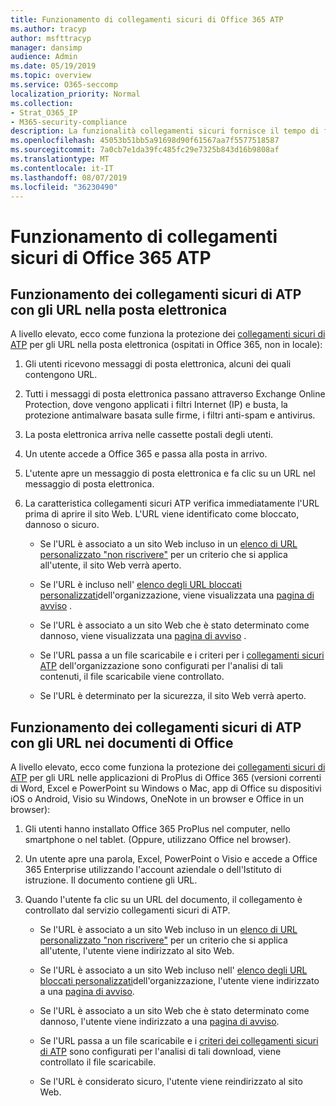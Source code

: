 ```yaml
---
title: Funzionamento di collegamenti sicuri di Office 365 ATP
ms.author: tracyp
author: msfttracyp
manager: dansimp
audience: Admin
ms.date: 05/19/2019
ms.topic: overview
ms.service: O365-seccomp
localization_priority: Normal
ms.collection:
- Strat_O365_IP
- M365-security-compliance
description: La funzionalità collegamenti sicuri fornisce il tempo di fare clic sulla verifica dei link ipertestuali nei documenti di Office e nei messaggi di posta elettronica. Leggere questo articolo per informazioni su come funzionano i collegamenti sicuri di ATP.
ms.openlocfilehash: 45053b51bb5a91698d90f61567aa7f5577518587
ms.sourcegitcommit: 7a0cb7e1da39fc485fc29e7325b843d16b9808af
ms.translationtype: MT
ms.contentlocale: it-IT
ms.lasthandoff: 08/07/2019
ms.locfileid: "36230490"
---
```

# <a name="how-office-365-atp-safe-links-works"></a>Funzionamento di collegamenti sicuri di Office 365 ATP
         
## <a name="how-atp-safe-links-works-with-urls-in-email"></a>Funzionamento dei collegamenti sicuri di ATP con gli URL nella posta elettronica

A livello elevato, ecco come funziona la protezione dei [collegamenti sicuri di ATP](atp-safe-links.md) per gli URL nella posta elettronica (ospitati in Office 365, non in locale):
  
1. Gli utenti ricevono messaggi di posta elettronica, alcuni dei quali contengono URL.
    
2. Tutti i messaggi di posta elettronica passano attraverso Exchange Online Protection, dove vengono applicati i filtri Internet (IP) e busta, la protezione antimalware basata sulle firme, i filtri anti-spam e antivirus. 
    
3. La posta elettronica arriva nelle cassette postali degli utenti.
    
4. Un utente accede a Office 365 e passa alla posta in arrivo.
    
5. L'utente apre un messaggio di posta elettronica e fa clic su un URL nel messaggio di posta elettronica.
    
6. La caratteristica collegamenti sicuri ATP verifica immediatamente l'URL prima di aprire il sito Web. L'URL viene identificato come bloccato, dannoso o sicuro.
    
    - Se l'URL è associato a un sito Web incluso in un [elenco di URL personalizzato "non riscrivere"](set-up-a-custom-do-not-rewrite-urls-list-with-atp.md) per un criterio che si applica all'utente, il sito Web verrà aperto. 
    
    - Se l'URL è incluso nell' [elenco degli URL bloccati personalizzati](set-up-a-custom-blocked-urls-list-wtih-atp.md)dell'organizzazione, viene visualizzata una [pagina di avviso](atp-safe-links-warning-pages.md) . 
    
    - Se l'URL è associato a un sito Web che è stato determinato come dannoso, viene visualizzata una [pagina di avviso](atp-safe-links-warning-pages.md) . 
    
    - Se l'URL passa a un file scaricabile e i criteri per i [collegamenti sicuri ATP](set-up-atp-safe-links-policies.md) dell'organizzazione sono configurati per l'analisi di tali contenuti, il file scaricabile viene controllato. 
    
    - Se l'URL è determinato per la sicurezza, il sito Web verrà aperto.
    
## <a name="how-atp-safe-links-works-with-urls-in-office-documents"></a>Funzionamento dei collegamenti sicuri di ATP con gli URL nei documenti di Office

A livello elevato, ecco come funziona la protezione dei [collegamenti sicuri di ATP](atp-safe-links.md) per gli URL nelle applicazioni di ProPlus di Office 365 (versioni correnti di Word, Excel e PowerPoint su Windows o Mac, app di Office su dispositivi iOS o Android, Visio su Windows, OneNote in un browser e Office in un browser):
  
1. Gli utenti hanno installato Office 365 ProPlus nel computer, nello smartphone o nel tablet. (Oppure, utilizzano Office nel browser).
    
2. Un utente apre una parola, Excel, PowerPoint o Visio e accede a Office 365 Enterprise utilizzando l'account aziendale o dell'Istituto di istruzione. Il documento contiene gli URL.
    
3. Quando l'utente fa clic su un URL del documento, il collegamento è controllato dal servizio collegamenti sicuri di ATP.
    
      - Se l'URL è associato a un sito Web incluso in un [elenco di URL personalizzato "non riscrivere"](set-up-a-custom-do-not-rewrite-urls-list-with-atp.md) per un criterio che si applica all'utente, l'utente viene indirizzato al sito Web. 
    
      - Se l'URL è associato a un sito Web incluso nell' [elenco degli URL bloccati personalizzati](set-up-a-custom-blocked-urls-list-wtih-atp.md)dell'organizzazione, l'utente viene indirizzato a una [pagina di avviso](atp-safe-links-warning-pages.md).
    
      - Se l'URL è associato a un sito Web che è stato determinato come dannoso, l'utente viene indirizzato a una [pagina di avviso](atp-safe-links-warning-pages.md).
    
      - Se l'URL passa a un file scaricabile e i [criteri dei collegamenti sicuri di ATP](set-up-atp-safe-links-policies.md) sono configurati per l'analisi di tali download, viene controllato il file scaricabile. 
    
      - Se l'URL è considerato sicuro, l'utente viene reindirizzato al sito Web.

